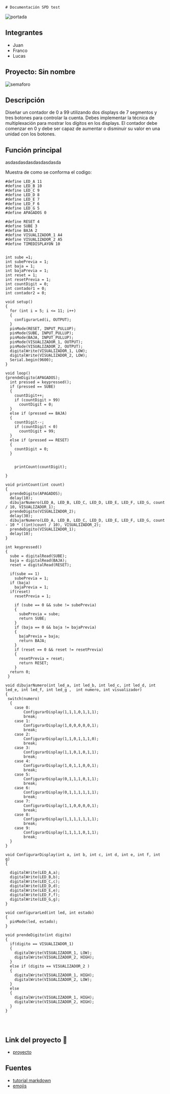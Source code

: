     # Documentación SPD test

![portada](https://i.gyazo.com/dc9a24c2f549c103147ae4d401b4fedb.png "portada")
## Integrantes
* Juan
* Franco
* Lucas
  


## Proyecto: Sin nombre
![semaforo](https://i.gyazo.com/fd306af2908c0f05be424a1e138b642c.png "semáforo")

## Descripción
Diseñar un contador de 0 a 99 utilizando dos displays de 7 segmentos y tres botones para
controlar la cuenta. Debes implementar la técnica de multiplexación para mostrar los dígitos
en los displays. El contador debe comenzar en 0 y debe ser capaz de aumentar o disminuir
su valor en una unidad con los botones.

## Función principal

asdasdasdasdasdasdasda 

Muestra de como se conforma el codigo:
```
#define LED_A 11
#define LED_B 10
#define LED_C 9
#define LED_D 8
#define LED_E 7
#define LED_F 6
#define LED_G 5
#define APAGADOS 0

#define RESET 4
#define SUBE 3
#define BAJA 2
#define VISUALIZADOR_1 A4
#define VISUALIZADOR_2 A5
#define TIMEDISPLAYON 10


int sube =1;
int subePrevia = 1;
int baja = 1;
int bajaPrevia = 1;
int reset = 1;
int resetPrevia = 1;
int countDigit = 0;
int contador1 = 0;
int contador2 = 0;

void setup()
{
  for (int i = 5; i <= 11; i++)
  {
    configurarLed(i, OUTPUT);
  }
  pinMode(RESET, INPUT_PULLUP);
  pinMode(SUBE, INPUT_PULLUP);
  pinMode(BAJA, INPUT_PULLUP);
  pinMode(VISUALIZADOR_1, OUTPUT);
  pinMode(VISUALIZADOR_2, OUTPUT);
  digitalWrite(VISUALIZADOR_1, LOW);
  digitalWrite(VISUALIZADOR_2, LOW);
  Serial.begin(9600);
}

void loop()
{prendeDigito(APAGADOS);
  int pressed = keypressed();
  if (pressed == SUBE)
  {
    countDigit++;
    if (countDigit > 99)
      countDigit = 0;
  }
  else if (pressed == BAJA)
  {
    countDigit--;
    if (countDigit < 0)
      countDigit = 99;
  }
  else if (pressed == RESET)
  {
    countDigit = 0;
  }

  
    printCount(countDigit);
  
}

void printCount(int count)
{
  prendeDigito(APAGADOS);
  delay(10);
  dibujarNumero(LED_A, LED_B, LED_C, LED_D, LED_E, LED_F, LED_G, count / 10, VISUALIZADOR_1);
  prendeDigito(VISUALIZADOR_2);
  delay(30);
  dibujarNumero(LED_A, LED_B, LED_C, LED_D, LED_E, LED_F, LED_G, count - 10 * ((int)count / 10), VISUALIZADOR_2);
  prendeDigito(VISUALIZADOR_1);
  delay(10);
}

int keypressed()
{
  sube = digitalRead(SUBE);
  baja = digitalRead(BAJA);
  reset = digitalRead(RESET);
  
  if(sube == 1)
    subePrevia = 1;
  if (baja)
    bajaPrevia = 1;
  if(reset)
    resetPrevia = 1;
    	
    if (sube == 0 && sube != subePrevia)
    {
      subePrevia = sube;
      return SUBE;
    }
    if (baja == 0 && baja != bajaPrevia)
    {
      bajaPrevia = baja;
      return BAJA;
    }
    if (reset == 0 && reset != resetPrevia)
    {
      resetPrevia = reset;
      return RESET;
    }
  return 0;
 }

void dibujarNumero(int led_a, int led_b, int led_c, int led_d, int led_e, int led_f, int led_g ,  int numero, int visualizador)
{
 switch(numero)
  {
    case 0:
    	ConfigurarDisplay(1,1,1,0,1,1,1);
    	break;
    case 1:
    	ConfigurarDisplay(1,0,0,0,0,0,1);
    	break;
    case 2:
    	ConfigurarDisplay(1,1,0,1,1,1,0);
		break;
    case 3:
    	ConfigurarDisplay(1,1,0,1,0,1,1);
        break;
    case 4:
    	ConfigurarDisplay(1,0,1,1,0,0,1);
		break;
    case 5:
    	ConfigurarDisplay(0,1,1,1,0,1,1);
      	break;
    case 6:
    	ConfigurarDisplay(0,1,1,1,1,1,1);
    	break;
    case 7:
    	ConfigurarDisplay(1,1,0,0,0,0,1);
    	break;
    case 8:
    	ConfigurarDisplay(1,1,1,1,1,1,1);
    	break; 
    case 9:
    	ConfigurarDisplay(1,1,1,1,0,1,1);
    	break;
  }
}

void ConfigurarDisplay(int a, int b, int c, int d, int e, int f, int g)
{
  
  digitalWrite(LED_A,a);
  digitalWrite(LED_B,b);
  digitalWrite(LED_C,c);
  digitalWrite(LED_D,d);
  digitalWrite(LED_E,e);
  digitalWrite(LED_F,f);
  digitalWrite(LED_G,g);
}

void configurarLed(int led, int estado)
{
  pinMode(led, estado);
}

void prendeDigito(int digito)
{
  if(digito == VISUALIZADOR_1)
  {
    digitalWrite(VISUALIZADOR_1, LOW);
    digitalWrite(VISUALIZADOR_2, HIGH);
  }
  else if (digito == VISUALIZADOR_2 )
  {
    digitalWrite(VISUALIZADOR_1, HIGH);
    digitalWrite(VISUALIZADOR_2, LOW);
  }
  else
  {
    digitalWrite(VISUALIZADOR_1, HIGH);
    digitalWrite(VISUALIZADOR_2, HIGH);
  }
}




```

## Link del proyecto :vertical_traffic_light:
* [proyecto](https://www.tinkercad.com/things/dgq2oux0nnQ?sharecode=_1RQx2QgV9fmdtxc5UsD5-yn9UekD7Xsmg8jOOh2Lts)


## Fuentes
* [tutorial markdown](https://www.youtube.com/watch?v=oxaH9CFpeEE)
* [emojis](https://gist.github.com/rxaviers/7360908)
